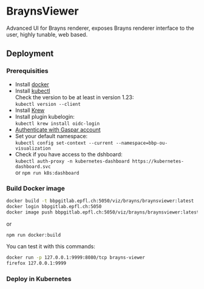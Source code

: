 # BraynsViewer

Advanced UI for Brayns renderer, exposes Brayns renderer interface to the user, highly tunable, web based.

## Deployment

### Prerequisities

* Install [docker](https://docs.docker.com/engine/install/ubuntu/)
* Install [kubectl](https://kubernetes.io/docs/tasks/tools/install-kubectl-linux/)  
  Check the version to be at least in version 1.23:  
  `kubectl version --client`
* Install [Krew](https://krew.sigs.k8s.io/docs/user-guide/setup/install/#bash)
* Install plugin kubelogin:  
  `kubectl krew install oidc-login`
* [Authenticate with Gaspar account](https://bbpteam.epfl.ch/project/spaces/display/SDKB/Authenticate+with+your+Gaspar+account)
* Set your default namespace:  
  `kubectl config set-context --current --namespace=bbp-ou-visualization`
* Check if you have access to the dshboard:  
  `kubectl auth-proxy -n kubernetes-dashboard https://kubernetes-dashboard.svc`  
  or `npm run k8s:dashboard`

### Build Docker image

```bash
docker build -t bbpgitlab.epfl.ch:5050/viz/brayns/braynsviewer:latest .
docker login bbpgitlab.epfl.ch:5050
docker image push bbpgitlab.epfl.ch:5050/viz/brayns/braynsviewer:latest
```

or

```bash
npm run docker:build
```

You can test it with this commands:

```bash
docker run -p 127.0.0.1:9999:8080/tcp brayns-viewer
firefox 127.0.0.1:9999
```

### Deploy in Kubernetes

